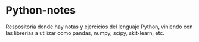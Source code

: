 # Python-notes
Respositoria donde hay notas y ejercicios del lenguaje Python, viniendo con las librerias a utilizar como pandas, numpy, scipy, skit-learn, etc.
